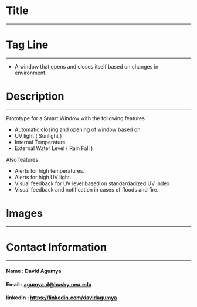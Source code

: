 # Title
___

# Tag Line 
___
+ A window that opens and closes itself based on changes in environment.


# Description 
___
Prototype for a Smart Window with the following features
+ Automatic closing and opening of window based on
+ UV light ( Sunlight ) 
+ Internal Temperature
+ External Water Level ( Rain Fall )

Also features 
+ Alerts for high temperatures.
+ Alerts for high UV light.
+ Visual feedback for UV level based on standardadized UV index
+ Visual feedback and notification in cases of floods and fire.

# Images
___


# Contact Information
___

#### Name : David Agumya 
#### Email : agumya.d@husky.neu.edu
#### linkedIn : https://linkedin.com/davidagumya
